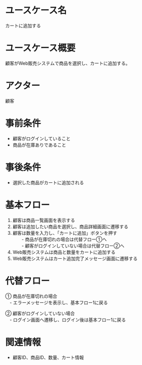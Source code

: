 # ユースケース名
カートに追加する

# ユースケース概要
顧客がWeb販売システムで商品を選択し、カートに追加する。

# アクター
顧客

# 事前条件
- 顧客がログインしていること
- 商品が在庫ありであること

# 事後条件
- 選択した商品がカートに追加される

# 基本フロー
1. 顧客は商品一覧画面を表示する
2. 顧客は追加したい商品を選択し、商品詳細画面に遷移する
3. 顧客は数量を入力し、「カートに追加」ボタンを押す  
　　- 商品が在庫切れの場合は代替フロー①へ  
　　- 顧客がログインしていない場合は代替フロー②へ
4. Web販売システムは商品と数量をカートに追加する
5. Web販売システムはカート追加完了メッセージ画面に遷移する

# 代替フロー
① 商品が在庫切れの場合  
　- エラーメッセージを表示し、基本フロー1に戻る

② 顧客がログインしていない場合  
　- ログイン画面へ遷移し、ログイン後は基本フロー1に戻る

# 関連情報
- 顧客ID、商品ID、数量、カート情報